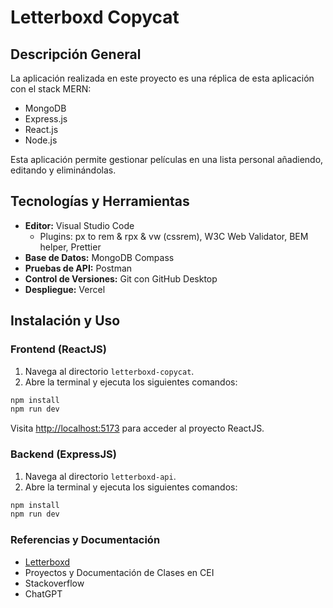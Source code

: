 # Letterboxd Copycat

## Descripción General

La aplicación realizada en este proyecto es una
réplica de esta aplicación con el stack MERN:

- MongoDB
- Express.js
- React.js
- Node.js

Esta aplicación permite gestionar películas en
una lista personal añadiendo, editando y
eliminándolas.

## Tecnologías y Herramientas

- **Editor:** Visual Studio Code
  - Plugins: px to rem & rpx & vw (cssrem), W3C Web Validator, BEM helper, Prettier
- **Base de Datos:** MongoDB Compass
- **Pruebas de API:** Postman
- **Control de Versiones:** Git con GitHub Desktop
- **Despliegue:** Vercel

## Instalación y Uso

### Frontend (ReactJS)

1. Navega al directorio `letterboxd-copycat`.
2. Abre la terminal y ejecuta los siguientes comandos:

```bash
npm install
npm run dev
```
Visita [http://localhost:5173](http://localhost:5173) para acceder al proyecto ReactJS.

### Backend (ExpressJS)
1. Navega al directorio `letterboxd-api`.
2. Abre la terminal y ejecuta los siguientes comandos:

```bash
npm install
npm run dev
```
### Referencias y Documentación
- [Letterboxd](https://letterboxd.com) 
- Proyectos y Documentación de Clases en CEI
- Stackoverflow
- ChatGPT
